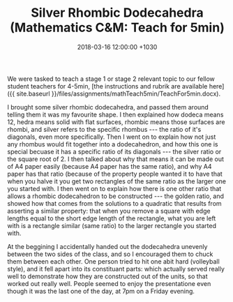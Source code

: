 ﻿---
layout: post
title:  "Silver Rhombic Dodecahedra (Mathematics C&M: Teach for 5min)"
date:   2018-03-16 12:00:00 +1030
categories: MTeach mathCM stage1mathsMethods s1mm-Topic2-Polynomials
tags: [2-1, 2-2, 3-4, 3-5, 4-1, 4-2, 4-3, 6-3]
---

We were tasked to teach a stage 1 or stage 2 relevant topic to our fellow student teachers for 4-5min, [the instructions and rubrik are available here]({{ site.baseurl }}/files/assignments/mathTeach5min/TeachFor5min.docx).

I brought some silver rhombic dodecahedra, and passed them around telling them it was my favourite shape. I then explained how dodeca means 12, hedra means solid with flat surfaces, rhombic means those surfaces are rhombi, and silver refers to the specific rhombus --- the ratio of it's diagonals, even more specifically. Then I went on to explain how not just any rhombus would fit together into a dodecahedron, and how this one is special becuase it has a specific ratio of its diagonals --- the silver ratio or the square root of 2. I then talked about why that means it can be made out of A4 paper easily (because A4 paper has the same ratio), and why A4 paper has that ratio (because of the property people wanted it to have that when you halve it you get two rectangles of the same ratio as the larger one you started with. I then went on to explain how there is one other ratio that allows a rhombic dodecahedron to be constructed --- the golden ratio, and showed how that comes from the solutions to a quadratic that results from asserting a similar property: that when you remove a square with edge lengths equal to the short edge length of the rectangle, what you are left with is a rectangle similar (same ratio) to the larger rectangle you started with.

At the beggining I accidentally handed out the dodecahedra unevenly between the two sides of the class, and so I encouraged them to chuck them between each other. One person tried to hit one abit hard (volleyball style), and it fell apart into its constituant parts: which actually served really well to demonstrate how they are constructed out of the units, so that worked out really well. People seemed to enjoy the presentatione even though it was the last one of the day, at 7pm on a Friday evening.  